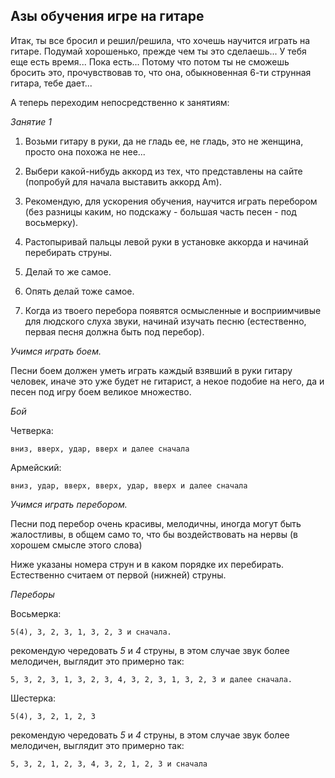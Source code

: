 <!--2017-06-03 18:18:38-->
## Азы обучения игре на гитаре
Итак, ты все бросил и решил/решила, что хочешь научится
играть на гитаре. Подумай хорошенько, прежде чем ты это
сделаешь... У тебя еще есть время... Пока есть... Потому
что потом ты не сможешь бросить это, прочувствовав то,
что она, обыкновенная 6-ти струнная гитара, тебе дает...

А теперь переходим непосредственно к занятиям:

*Занятие 1*

  1. Возьми гитару в руки, да не гладь ее, не гладь, это
  не женщина, просто она похожа не нее...

  2. Выбери какой-нибудь аккорд из тех, что представлены
  на сайте (попробуй для начала выставить аккорд Am).

  3. Рекомендую, для ускорения обучения, научится играть
  перебором (без разницы каким, но подскажу - большая
  часть песен - под восьмерку).

  4. Растопыривай пальцы левой руки в установке аккорда и
  начинай перебирать струны.

  5. Делай то же самое.

  6. Опять делай тоже самое.

  7. Когда из твоего перебора появятся осмысленные и
  восприимчивые для людского слуха звуки, начинай изучать
  песню (естественно, первая песня должна быть под перебор).


*Учимся играть боем.*

Песни боем должен уметь играть каждый взявший в руки
гитару человек,	иначе это уже будет не гитарист, а некое
подобие на него, да и песен под игру боем великое
множество.

*Бой*

Четверка:

    вниз, вверх, удар, вверх и далее сначала

Армейский:

    вниз, удар, вверх, вверх, удар, вверх и далее сначала


*Учимся играть перебором.*

Песни под перебор очень красивы, мелодичны, иногда могут
быть жалостливы, в общем само то, что бы воздействовать
на нервы (в хорошем смысле этого слова)

Ниже указаны номера струн и в каком порядке их перебирать.
Естественно считаем от первой (нижней) струны.

*Переборы*

Восьмерка:

    5(4), 3, 2, 3, 1, 3, 2, 3 и сначала.

рекомендую чередовать *5* и *4* струны, в этом случае звук
более мелодичен, выглядит это примерно так:

    5, 3, 2, 3, 1, 3, 2, 3, 4, 3, 2, 3, 1, 3, 2, 3 и далее сначала.


Шестерка:

    5(4), 3, 2, 1, 2, 3

рекомендую чередовать *5* и *4* струны, в этом случае звук
более мелодичен, выглядит это примерно так:

    5, 3, 2, 1, 2, 3, 4, 3, 2, 1, 2, 3 и сначала